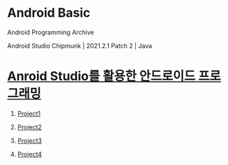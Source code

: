 # Android Basic

Android Programming Archive

Android Studio Chipmunk | 2021.2.1 Patch 2 | Java

# [Anroid Studio를 활용한 안드로이드 프로그래밍](https://www.aladin.co.kr/shop/UsedShop/wuseditemall.aspx?ItemId=260275087)

1. [Project1](https://github.com/youuungh/Android_Basic/tree/master/Chap01)

2. [Project2](https://github.com/youuungh/Android_Basic/tree/master/Chap02)

3. [Project3](https://github.com/youuungh/Android_Basic/tree/master/Chap03)

4. [Project4](https://github.com/youuungh/Android_Basic/tree/master/Chap04)

